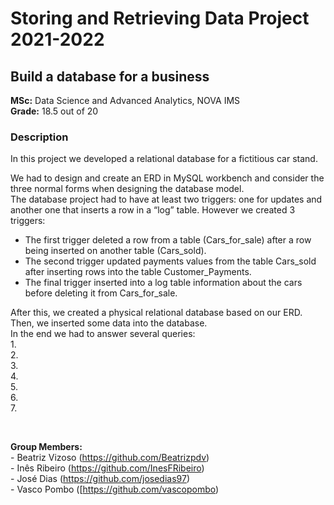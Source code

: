 # Storing and Retrieving Data Project 2021-2022
## Build a database for a business  
   
**MSc:** Data Science and Advanced Analytics, NOVA IMS   
**Grade:** 18.5 out of 20  
   
### Description 
In this project we developed a relational database for a fictitious car stand.    

We had to design and create an ERD in MySQL workbench and consider the three normal forms when designing the database model.   
The database project had to have at least two triggers: one for updates and another one that inserts a row in a “log” table. However we created 3 triggers:   
 - The first trigger deleted a row from a table (Cars_for_sale) after a row being inserted on another table (Cars_sold).
 - The second trigger updated payments values from the table Cars_sold after inserting rows into the table Customer_Payments.
 - The final trigger inserted into a log table information about the cars before deleting it from Cars_for_sale.   
    
After this, we created a physical relational database based on our ERD. Then, we inserted some data into the database.  
In the end we had to answer several queries:    
   1.   
   2.   
   3.   
   4.   
   5.   
   6.   
   7.   


<br>
   
**Group Members:**  
\- Beatriz Vizoso (https://github.com/Beatrizpdv)    
\- Inês Ribeiro (https://github.com/InesFRibeiro)   
\- José Dias (https://github.com/josedias97)   
\- Vasco Pombo ([https://github.com/vascopombo)
